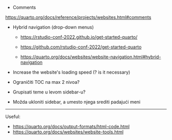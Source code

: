 - Comments

https://quarto.org/docs/reference/projects/websites.html#comments

- Hybrid navigation (drop-down menus)

  - https://rstudio-conf-2022.github.io/get-started-quarto/
  - https://github.com/rstudio-conf-2022/get-started-quarto

  - https://quarto.org/docs/websites/website-navigation.html#hybrid-navigation

- Increase the website's loading speed (? is it necessary)
- Ograničiti TOC na max 2 nivoa?
- Grupisati teme u levom sidebar-u?
- Možda ukloniti sidebar, a umesto njega srediti padajući meni

---

Useful:
- https://quarto.org/docs/output-formats/html-code.html
- https://quarto.org/docs/websites/website-tools.html